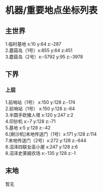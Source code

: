 # 机器/重要地点坐标列表

## 主世界
1.临时基地 x:10 y:64 z:-287<br>
2.蘑菇岛（1号）x:855 y:64 z:451<br>
3.蘑菇岛（2号）x:-5792 y:95 z:-3978<br>

## 下界
### 上层
1.前哨站（1号） x:150 y:128 z:-174<br>
2.前哨站（1号） x:150 y:128 z:-64<br>
3.半圆手砍猪人塔 x:120 y:247 z:2<br>
4.印钞机 x:-7 y:128 z:-71<br>
5.基地 x:5 y:128 z:-42<br>
6.[刷沙机]末地传送门（1号）x:171 y:128 z:114<br>
7.末地传送门（2号）x:272 y:128 z:-644<br>
8.沼泽四联女巫小屋 x:247 y:128 z:6<br>
8.沼泽史莱姆农场 x:-135 y:128 z:-1<br>

## 末地
暂无<br>
